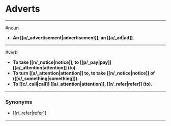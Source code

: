# Adverts
---
#noun
- **An [[a/_advertisement|advertisement]], an [[a/_ad|ad]].**
---
#verb
- **To take [[n/_notice|notice]], to [[p/_pay|pay]] [[a/_attention|attention]] (to).**
- **To turn [[a/_attention|attention]] to, to take [[n/_notice|notice]] of ([[s/_something|something]]).**
- **To [[c/_call|call]] [[a/_attention|attention]], [[r/_refer|refer]] (to).**
---
### Synonyms
- [[r/_refer|refer]]
---
